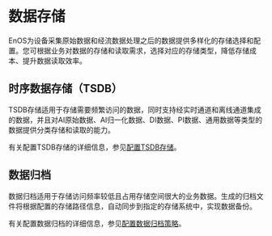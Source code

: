 # 数据存储

EnOS为设备采集原始数据和经流数据处理之后的数据提供多样化的存储选择和配置。您可根据业务对数据的存储和读取需求，选择对应的存储类型，降低存储成本、提升数据读取效率。

## 时序数据存储（TSDB）

TSDB存储适用于存储需要频繁访问的数据，同时支持经实时通道和离线通道集成的数据，并且对AI原始数据、AI归一化数据、DI数据、PI数据、通用数据等类型的数据提供分类存储和读取的能力。

有关配置TSDB存储的详细信息，参见[配置TSDB存储](../configuring_tsdb_storage)。

## 数据归档

数据归档适用于存储访问频率较低且占用存储空间很大的业务数据。生成的归档文件将根据配置的存储路径信息，自动同步到指定的存储系统中，实现数据备份。

有关配置数据归档的详细信息，参见[配置数据归档策略](../howto/archive/configuring_archive_storage)。
